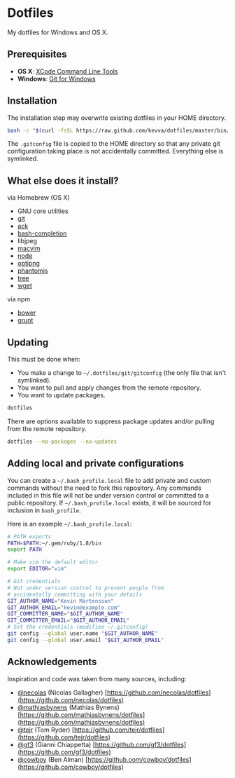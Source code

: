 # Dotfiles

My dotfiles for Windows and OS X.

## Prerequisites

* **OS X**: [XCode Command Line Tools](https://developer.apple.com/downloads)
* **Windows**: [Git for Windows](http://msysgit.github.com/)

## Installation

The installation step may overwrite existing dotfiles in your HOME directory.

```bash
bash -c "$(curl -fsSL https://raw.github.com/kevva/dotfiles/master/bin/dotfiles)"
```

The `.gitconfig` file is copied to the HOME directory so that any private git
configuration taking place is not accidentally committed. Everything else is
symlinked.

## What else does it install?

via Homebrew (OS X)

* GNU core utilities
* [git](http://git-scm.com/)
* [ack](http://betterthangrep.com/)
* [bash-completion](http://bash-completion.alioth.debian.org/)
* libjpeg
* [macvim](http://code.google.com/p/macvim/)
* [node](http://nodejs.org/)
* [optipng](http://optipng.sourceforge.net/)
* [phantomjs](http://phantomjs.org/)
* [tree](http://mama.indstate.edu/users/ice/tree/)
* [wget](http://www.gnu.org/software/wget/)

via npm

* [bower](http://twitter.github.com/bower/)
* [grunt](http://gruntjs.com/)

## Updating

This must be done when:

* You make a change to `~/.dotfiles/git/gitconfig` (the only file that isn't symlinked).
* You want to pull and apply changes from the remote repository.
* You want to update packages.

```bash
dotfiles
```

There are options available to suppress package updates and/or pulling from the remote repository.

```bash
dotfiles --no-packages --no-updates
```

## Adding local and private configurations

You can create a `~/.bash_profile.local` file to add private and custom
commands without the need to fork this repository. Any commands included in
this file will not be under version control or committed to a public
repository. If `~/.bash_profile.local` exists, it will be sourced for
inclusion in `bash_profile`.

Here is an example `~/.bash_profile.local`:

```bash
# PATH exports
PATH=$PATH:~/.gem/ruby/1.8/bin
export PATH

# Make vim the default editor
export EDITOR="vim"

# Git credentials
# Not under version control to prevent people from
# accidentally committing with your details
GIT_AUTHOR_NAME="Kevin Martensson"
GIT_AUTHOR_EMAIL="kevin@example.com"
GIT_COMMITTER_NAME="$GIT_AUTHOR_NAME"
GIT_COMMITTER_EMAIL="$GIT_AUTHOR_EMAIL"
# Set the credentials (modifies ~/.gitconfig)
git config --global user.name "$GIT_AUTHOR_NAME"
git config --global user.email "$GIT_AUTHOR_EMAIL"
```

## Acknowledgements

Inspiration and code was taken from many sources, including:

* [@necolas](https://github.com/necolas) (Nicolas Gallagher)
  [https://github.com/necolas/dotfiles](https://github.com/necolas/dotfiles)
* [@mathiasbynens](https://github.com/mathiasbynens) (Mathias Bynens)
  [https://github.com/mathiasbynens/dotfiles](https://github.com/mathiasbynens/dotfiles)
* [@tejr](https://github.com/tejr) (Tom Ryder)
  [https://github.com/tejr/dotfiles](https://github.com/tejr/dotfiles)
* [@gf3](https://github.com/gf3) (Gianni Chiappetta)
  [https://github.com/gf3/dotfiles](https://github.com/gf3/dotfiles)
* [@cowboy](https://github.com/cowboy) (Ben Alman)
  [https://github.com/cowboy/dotfiles](https://github.com/cowboy/dotfiles)
